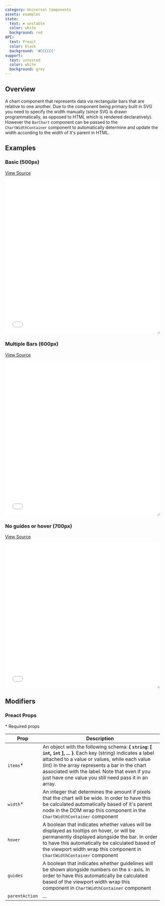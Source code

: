```yaml
---
category: Universal Components
assets: examples
state:
  text: ✖ unstable
  color: white
  background: red
API:
  text: Preact
  color: black
  background: '#CCCCCC'
support:
  text: untested
  color: white
  background: grey
---
```


## Overview

A chart component that represents data via rectangular bars that are relative to one another. Due to the component being primary built in SVG you need to specify the width manually (since SVG is drawn programmatically, as opposed to HTML which is rendered declaratively). However the `BarChart` component can be passed to the `ChartWidthContainer` component to automatically determine and update the width according to the width of it's parent in HTML.

## Examples

### Basic (500px)
[View Source](basic.html)
<iframe style="resize: horizontal;" width="100%" height="500" src="basic.html" frameborder="0" allowfullscreen></iframe>

### Multiple Bars (600px)
[View Source](multiple.html)
<iframe style="resize: horizontal;" width="100%" height="500" src="multiple.html" frameborder="0" allowfullscreen></iframe>

### No guides or hover (700px)
[View Source](no.html)
<iframe style="resize: horizontal;" width="100%" height="470" src="no.html" frameborder="0" allowfullscreen></iframe>

## Modifiers

### Preact Props

\* Required props

| Prop | Description |
|---|---|
| `items`* | An object with the following schema: **{ `string`: [ `int`, `int` ], ... }**. Each key (string) indicates a label attached to a value or values, while each value (int) in the array represents a bar in the chart associated with the label. Note that even if you just have one value you still need pass it in an array. |
| `width`* | An integer that determines the amount if pixels that the chart will be wide. In order to have this be calculated automatically based of it's parent node in the DOM wrap this component in the `ChartWidthContainer` component |
| `hover` | A boolean that indicates whether values will be displayed as tooltips on hover, or will be permanently displayed alongside the bar. In order to have this automatically be calculated based of the viewport width wrap this component in `ChartWidthContainer` component |
| `guides` | A boolean that indicates whether guidelines will be shown alongside numbers on the x-axis. In order to have this automatically be calculated based of the viewport width wrap this component in `ChartWidthContainer` component |
| `parentAction` | ... |
